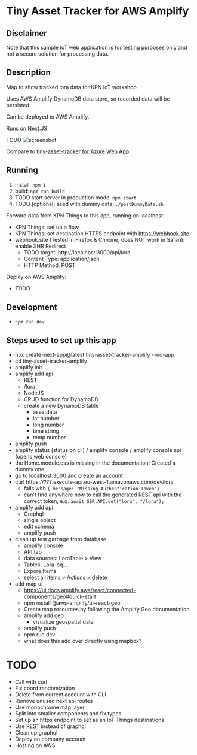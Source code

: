 # Tiny Asset Tracker for AWS Amplify

## Disclaimer

Note that this sample IoT web application is for testing purposes only and not a secure solution for processing data.

## Description

Map to show tracked lora data for KPN IoT workshop

Uses AWS Amplify DynamoDB data store, so recorded data will be persisted.

Can be deployed to AWS Amplify.

Runs on [Next.JS](https://nextjs.org)

TODO ![screenshot](screenshot.png)

Compare to [tiny-asset-tracker for Azure Web App](https://github.com/kpn-iot/tiny-asset-tracker/).

## Running

1. install: `npm i`
2. build: `npm run build`
3. TODO start server in production mode: `npm start`
4. TODO (optional) seed with dummy data: `./postDummyData.sh`

Forward data from KPN Things to this app, running on localhost:

- KPN Things: set up a flow
- KPN Things: set destination HTTPS endpoint with https://webhook.site
- webhook.site (Tested in Firefox & Chrome, does NOT work in Safari): enable XHR Redirect
  - TODO target: http://localhost:3000/api/lora
  - Content Type: application/json
  - HTTP Method: POST

Deploy on AWS Amplify:

- TODO

## Development

- `npm run dev`

## Steps used to set up this app

- npx create-next-app@latest tiny-asset-tracker-amplify --no-app
- cd tiny-asset-tracker-amplify
- amplify init
- amplify add api
  - REST
  - /lora
  - NodeJS
  - CRUD function for DynamoDB
  - create a new DynamoDB table
    - assetdata
    - lat number
    - long number
    - time string
    - temp number
- amplify push
- amplify status (status on cli) / amplify console / amplify console api (opens web console)
- the Home.module.css is missing in the documentation! Created a dummy one
- go to localhost:3000 and create an account
- curl https://???.execute-api.eu-west-1.amazonaws.com/dev/lora
  - fails with `{ message: "Missing Authentication Token"}`
  - can't find anywhere how to call the generated REST api with the correct token, e.g. `await SSR.API.get("lora", "/lora");`
- amplify add api
  - Graphql
  - single object
  - edit schema
  - amplify push
- clean up test garbage from database
  - amplify console
  - API tab
  - data sources: LoraTable > View
  - Tables: Lora-oq...
  - Expore Items
  - select all items > Actions > delete
- add map ui
  - https://ui.docs.amplify.aws/react/connected-components/geo#quick-start
  - npm install @aws-amplify/ui-react-geo
  - Create map resources by following the Amplify Geo documentation.
  - amplify add geo
    - visualize geospatial data
  - amplify push
  - npm run dev
  - what does this add over directly using mapbox?

# TODO

- Call with curl
- Fix coord randomization
- Delete from current account with CLI
- Remove unused next api routes
- Use monochrome map layer
- Split into smaller components and fix types
- Set up an https endpoint to set as an IoT Things destinations
- Use REST instead of graphql
- Clean up graphql
- Deploy on company account
- Hosting on AWS
